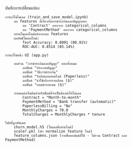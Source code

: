 บันทึกการเปลี่ยนแปลง

    การแก้ไขโมเดล (train_and_save_model.ipynb)
        ลบ features ที่เกี่ยวกับการชำระเงินและสัญญาออก
            ลบ 'Contract' ออกจาก categorical_columns
            ลบ 'PaymentMethod' ออกจาก categorical_columns
        เทรนโมเดลใหม่หลังจากลบ features
        ผลลัพธ์โมเดลใหม่:
            Test Accuracy: 0.8091 (80.91%)
            ROC-AUC: 0.8514 (85.14%)

    การแก้ไขหน้า UI (app.py)

        ลบส่วน "การชำระเงินและสัญญา" ออกทั้งหมด
            ลบฟิลด์ "ประเภทสัญญา"
            ลบฟิลด์ "วิธีการชำระเงิน"
            ลบฟิลด์ "รับบิลแบบออนไลน์ (Paperless)"
            ลบฟิลด์ "ค่าใช้บริการรายเดือน ($)"
            ลบฟิลด์ "ยอดชำระสะสม ($)"

        กำหนดค่าเริ่มต้นสำหรับฟิลด์ที่จำเป็นต้องส่งให้โมเดล
            Contract = "Month-to-month"
            PaymentMethod = "Bank transfer (automatic)"
            PaperlessBilling = "No"
            MonthlyCharges = 70.0
            TotalCharges = MonthlyCharges * tenure

    ไฟล์ที่ถูกอัพเดต
        churn_model.h5 (โมเดลที่เทรนใหม่)
        scaler.pkl (ตัว normalize feature ใหม่)
        feature_columns.json (รายชื่อคอลัมน์ที่ใช้ - ไม่รวม Contract และ PaymentMethod)

